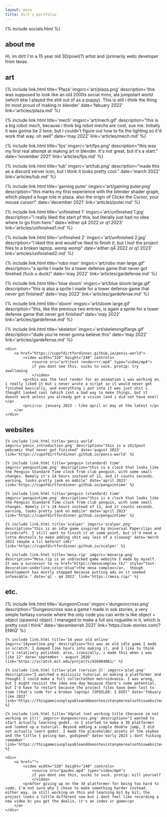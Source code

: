 ```yaml
---
layout: main
title: dirt's portfolio
---
```

{% include socials.html %}
<div id="aboutMe">
    <h2>about me</h2>
    <p>Hi, im dirt! I'm a 15 year old 3D/pixel(?) artist and (primarily web) developer from texas.</p>
</div>

<h2>art</h2>

<div id="art">
{% include link.html title='Plaza' imgsrc='art/plaza.png' description='this was supposed to look like an old 2000s social mmo, ala jumpstart world (which btw I played the shit out of as a puppy). This is still i think the thing Im most proud of making in blender' date='febuary 2022' link='articles/plaza.md' %}

{% include link.html title='mech' imgsrc='art/mech.gif' description="this is a big robot mech, because i think big robot mechs are cool, sue me. Initially it was gonna be 2 tone, but I couldn't figure out how to fix the lighting so it'd work that way. oh well" date='may 2022' link='articles/mech.md' %}

{% include link.html title='fps' imgsrc='art/fps.png' description="this was my first real attempt at making art in blender. It's not great, but it's a start." date='november 2021' link='articles/fps.md' %}

{% include link.html title='tub' imgsrc='art/tub.png' description="made this as a discord server icon, but I think it looks pretty cool." date='march 2022' link='articles/tub.md' %}

{% include link.html title='gaming puter' imgsrc='art/gaming puter.png' description="this marks my first experience with the blender shader graph, which played a huge role in plaza. also the origin of Clicko the Cursor, your mouse cursor!" date='december 2021' link='articles/puter.md' %}

{% include link.html title='unfinished 1' imgsrc='art/unfinished 1.jpg' description="I really liked the start pf this, but literally just had no idea where to go from here." date='either q4 2022 or q1 2023' link='articles/unfinished1.md' %}

{% include link.html title='unfinished 2' imgsrc='art/unfinished 2.jpg' description="I liked this and would've liked to finish it, but I lost the project files to a broken laptop. womp womp" date='either q4 2022 or q1 2023' link='articles/unfinished2.md' %}

 {% include link.html title='robo man' imgsrc='art/robo man large.gif' description="a sprite I made for a tower defense game that never got finished (fuck u duck)" date='may 2022' link='articles/gardefense.md' %}

 {% include link.html title='blue sloom' imgsrc='art/blue sloom large.gif' description="this is also a sprite I made for a tower defense game that never got finished" date='may 2022' link='articles/gardefense.md' %}

 {% include link.html title='sloom' imgsrc='art/sloom large.gif' description="this, like the previous two entries, is again a sprite for a tower defense game that never got finished" date='may 2022' link='articles/gardefense.md' %}

  {% include link.html title='skeleton' imgsrc='art/skeletongiflarge.gif' description="dude you're never gonna believe this" date='may 2022' link='articles/gardefense.md' %}


    <div>
        <a href="https://cupofdirtfordinner.github.io/penis-world">
            <video width="320" height="240" controls>
                <source src="art\test renderrrr.mp4" type="video/mp4">
                if you dont see this, sucks to suck. protip: try swallowing
                </video>
            <p>this was the test render for an animation i was working on. i really liked it but i never wrote a script so it would never get finished basically, and everything i put into it was just shit i thought looked cool (which isnt a bad way to make things, but it doesnt work unless you already got a vision (and i did not have one))</p>
            <p>circa: january 2023 - like april or may at the latest </p>
        </a>
    </div>
</div>
<h2>websites</h2>
<div id="code">

    {% include link.html title='penis world' imgsrc='penis_introduction.png' description="this is a shitpost webcomic that never got finished" date='august 2023' link='https://cupofdirtfordinner.github.io/penis-world' %}

    {% include link.html title='penguin (standard) time' imgsrc='penguintime.png' description="this is a clock that looks like the Penguin Standard Time clock from club penguin, with some small changes. Namely it's 24 hours instead of 12, and it counts seconds. warning, looks pretty jank on mobile" date='april 2023' link='https://cupofdirtfordinner.github.io/penguintime' %}

    {% include link.html title='penguin (standard) time' imgsrc='penguintime.png' description="this is a clock that looks like the Penguin Standard Time clock from club penguin, with some small changes. Namely it's 24 hours instead of 12, and it counts seconds. warning, looks pretty jank on mobile" date='april 2023' link='https://cupofdirtfordinner.github.io/penguintime' %}

    {% include link.html title='scalper' imgsrc='scalper.png' description="this is an idle game inspired by Universal Paperclips and Grindcraft. I still want to finish it at some point, but it'd need a lotta devtools to make adding shit way less of a sloooog" date='march 2023 (maybe a lil before? idk)' link='https://cupofdirtfordinner.github.io/scalper' %}

    {% include link.html title='mesa.rip' imgsrc='mesarip.png' description="Mesa.rip is an unblocked game website I made by myself. It was a successor to <a href="https://mesacomplex.tk/" style="text-decoration:underline;color:blue">the mesa complex</a>,  though Development has mostly stopped because putting ads on it seemed infeasable." date='q1 - q4 2022' link='https://mesa.rip/' %}

</div>
<h2>etc.</h2>

<div id="garbage">
    {% include link.html title='dungeonCross' imgsrc='dungeoncross.png' description="Dungeoncross was a game I made in sok stories, a very simple fantasy console where the only code you can write is like object + object (spawns) object. I managed to make a full ass roguelite in it, which is pretty cool I think" date='decemberish 2021' link='https://sok-stories.com/?ENKQ' %}

    {% include link.html title='14 year old online' imgsrc='14yoonline.png' description="his was an old idle game I made in scratch. I dumped like hours into making it, and I like to think it's relatively polished. also, ironically, i made this when i was like 12" date='september - august 2020' link='https://scratch.mit.edu/projects/416984061/' %}

    {% include link.html title='plat (version 2)' imgsrc='plat.png' description="I watched a miziziziz tutorial on making a platformer and thought I could make a full collectathon metroidvania. I was wrong, but I might revisit the idea one day because there's some potential, but I'd have to restart because the project files have been lost to time (that's code for a broken laptop) (SPOILER: I DID)" date='febuary like 2022' link='https://thisgameisunplayableanddoesntexistanymorealsothiswebsitedoesnotexisthahaloserkillyourselfinreallifelmaolmaolmaolololrofllollmao.com/ifyoubuythisdomainiwillcrushyourthroatbutidontthinkyoucanbecauseitstoolong.html' %}

    {% include link.html title='3dplat (not working title (because im not working on it))' imgsrc='dungeoncross.png' description="I wanted to start actually learning godot, so I started to make a 3D platformer and looked up a tutorial. Beyond adding a simple double jump, I did not actually learn godot. I made the placeholder assets of the skybox and the little t posing man, godspeed" date='early 2023 i dont fucking remember' link='https://thisgameisunplayableanddoesntexistanymorealsothiswebsitedoesnotexisthahaloserkillyourselfinreallifelmaolmaolmaolololrofllollmao.com/ifyoubuythisdomainiwillcrushyourthroatbutidontthinkyoucanbecauseitstoolong.html' %}

    <div>
        <a href="">
            <video width="320" height="240" controls>
                <source src="gaydev.mp4" type="video/mp4">
                if you dont see this, sucks to suck. protip: kill yourself
                </video>
            <p>After giving up on the 3d platformer for being too hard to code, I'm not sure why I chose to make something harder instead. either way, im still working on this and learning bit by bit; the project looks a little different now but i dont feel like recording a new video bc you get the dealio, it's an indev vr game</p>
        </a>
    </div>
</div>